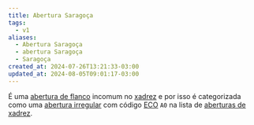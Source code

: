 ```yaml
---
title: Abertura Saragoça
tags:
  - v1
aliases:
  - Abertura Saragoça
  - abertura Saragoça
  - Saragoça
created_at: 2024-07-26T13:21:33-03:00
updated_at: 2024-08-05T09:01:17-03:00
---
```


É uma [abertura de flanco](../../../rascunhos/2024/07/2024-07-06-Aberturas_de_flanco.md) incomum no [xadrez](../../../sementes/2024/07/2024-07-06-Xadrez.md) e por isso é categorizada como uma [abertura irregular](../../../sementes/2024/07/2024-07-06-Aberturas_irregulares.md) com código [ECO](../../../sementes/2024/07/2024-07-07-Encyclopaedia_of_Chess_Openings.md) `A0` na lista de [aberturas de xadrez](../../../rascunhos/2024/07/2024-07-06-Aberturas_de_xadrez.md).